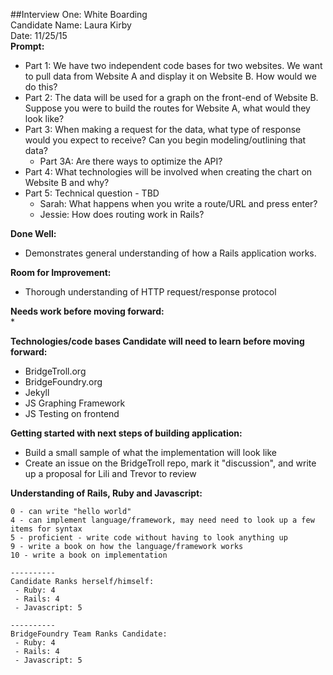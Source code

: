 ##Interview One: White Boarding  
Candidate Name: Laura Kirby  
Date: 11/25/15  
**Prompt:**  
* Part 1: We have two independent code bases for two websites. We want to pull data from Website A and display it on Website B. How would we do this?  
* Part 2: The data will be used for a graph on the front-end of Website B. Suppose you were to build the routes for Website A, what would they look like?  
* Part 3: When making a request for the data, what type of response would you expect to receive? Can you begin modeling/outlining that data?  
  * Part 3A: Are there ways to optimize the API?  
* Part 4: What technologies will be involved when creating the chart on Website B and why?   
* Part 5: Technical question - TBD  
  * Sarah: What happens when you write a route/URL and press enter?  
  * Jessie: How does routing work in Rails?  

**Done Well:**  
* Demonstrates general understanding of how a Rails application works. 

**Room for Improvement:**  
* Thorough understanding of HTTP request/response protocol

**Needs work before moving forward:**  
*  

**Technologies/code bases Candidate will need to learn before moving forward:**   
* BridgeTroll.org  
* BridgeFoundry.org  
* Jekyll   
* JS Graphing Framework   
* JS Testing on frontend

**Getting started with next steps of building application:**  
* Build a small sample of what the implementation will look like  
* Create an issue on the BridgeTroll repo, mark it "discussion", and write up a proposal for Lili and Trevor to review  

**Understanding of Rails, Ruby and Javascript:**

	0 - can write "hello world"
	4 - can implement language/framework, may need need to look up a few items for syntax
	5 - proficient - write code without having to look anything up
	9 - write a book on how the language/framework works
	10 - write a book on implementation

	----------
	Candidate Ranks herself/himself: 
	 - Ruby: 4
	 - Rails: 4
	 - Javascript: 5
	 
	---------- 
	BridgeFoundry Team Ranks Candidate:
	 - Ruby: 4
	 - Rails: 4
	 - Javascript: 5